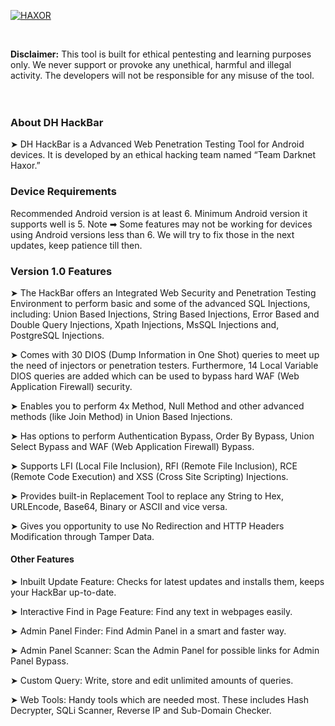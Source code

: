<p> <a href="#"><img title="HAXOR" src="https://raw.githubusercontent.com/darknethaxor/picture/main/20210130_095536.png"> </a> </p> <br> 

<b>Disclaimer:</b> This tool is built for ethical pentesting and learning purposes only. We never support or provoke any unethical, harmful and illegal activity. The developers will not be responsible for any misuse of the tool.
<br><br><br>

### About DH HackBar

➤ DH HackBar is a Advanced Web Penetration Testing Tool for Android devices. It is developed by an ethical hacking team named “Team Darknet Haxor.”

### Device Requirements

Recommended Android version is at least 6. Minimum Android version it supports well is 5.
Note ➡ Some features may not be working for devices using Android versions less than 6. We will try to fix those in the next updates, keep patience till then.


### Version 1.0 Features

➤ The HackBar offers an Integrated Web Security and Penetration Testing Environment to perform basic and some of the advanced SQL Injections, including:
Union Based Injections,
String Based Injections,
Error Based and Double Query Injections,
Xpath Injections,
MsSQL Injections and,
PostgreSQL Injections.

➤ Comes with 30 DIOS (Dump Information in One Shot) queries to meet up the need of injectors or penetration testers. Furthermore, 14 Local Variable DIOS queries are added which can be used to bypass hard WAF (Web Application Firewall) security.

➤ Enables you to perform 4x Method, Null Method and other advanced methods (like Join Method) in Union Based Injections.

➤ Has options to perform Authentication Bypass, Order By Bypass, Union Select Bypass and WAF (Web Application Firewall) Bypass.

➤ Supports LFI (Local File Inclusion), RFI (Remote File Inclusion), RCE (Remote Code Execution) and XSS (Cross Site Scripting) Injections.

➤ Provides built-in Replacement Tool to replace any String to Hex, URLEncode, Base64, Binary or ASCII and vice versa.

➤ Gives you opportunity to use No Redirection and HTTP Headers Modification through Tamper Data.


#### Other Features

➤ Inbuilt Update Feature:
Checks for latest updates and installs them, keeps your HackBar up-to-date.

➤ Interactive Find in Page Feature:
Find any text in webpages easily.

➤ Admin Panel Finder:
Find Admin Panel in a smart and faster way.

➤ Admin Panel Scanner:
Scan the Admin Panel for possible links for Admin Panel Bypass.

➤ Custom Query:
Write, store and edit unlimited amounts of queries.

➤ Web Tools:
Handy tools which are needed most. These includes Hash Decrypter, SQLi Scanner, Reverse IP and Sub-Domain Checker.

